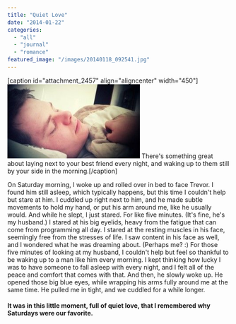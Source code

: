 ```yaml
---
title: "Quiet Love"
date: "2014-01-22"
categories: 
  - "all"
  - "journal"
  - "romance"
featured_image: "/images/20140118_092541.jpg"
---
```


\[caption id="attachment\_2457" align="aligncenter" width="450"\]![sleeping husband, cute sleeping husband, newlyweds, newlywed inspiration, marriage inspiration, marriage romantic ideas, sweet moments in marriage](/images/20140118_092541-300x168.jpg) There's something great about laying next to your best friend every night, and waking up to them still by your side in the morning.\[/caption\]

On Saturday morning, I woke up and rolled over in bed to face Trevor. I found him still asleep, which typically happens, but this time I couldn't help but stare at him. I cuddled up right next to him, and he made subtle movements to hold my hand, or put his arm around me, like he usually would. And while he slept, I just stared. For like five minutes. (It's fine, he's my husband.) I stared at his big eyelids, heavy from the fatigue that can come from programming all day. I stared at the resting muscles in his face, seemingly free from the stresses of life. I saw content in his face as well, and I wondered what he was dreaming about. (Perhaps me? :) For those five minutes of looking at my husband, I couldn't help but feel so thankful to be waking up to a man like him every morning. I kept thinking how lucky I was to have someone to fall asleep with every night, and I felt all of the peace and comfort that comes with that. And then, he slowly woke up. He opened those big blue eyes, while wrapping his arms fully around me at the same time. He pulled me in tight, and we cuddled for a while longer.

#### It was in this little moment, full of quiet love, that I remembered why Saturdays were our favorite.
